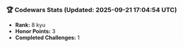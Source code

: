 ### 🏆 Codewars Stats (Updated: 2025-09-21 17:04:54 UTC)

- **Rank:** 8 kyu
- **Honor Points:** 3
- **Completed Challenges:** 1
